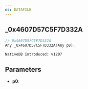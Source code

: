 ```yaml
---
ns: DATAFILE
---
```

## _0x4607D57C5F7D332A

```c
// 0x4607D57C5F7D332A
Any _0x4607D57C5F7D332A(Any p0);
```

```
NativeDB Introduced: v1207
```

## Parameters
* **p0**:
